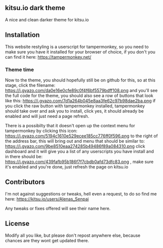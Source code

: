 ## kitsu.io dark theme

A nice and clean darker theme for kitsu.io

## Installation

This website restyling is a userscript for tampermonkey, so you need to make sure you have it installed for your browser of choice, if you don't you can find it here: https://tampermonkey.net/

### Theme time

Now to the theme, you should hopefully still be on github for this, so at this stage, click the filename: https://i.gyazo.com/da0e16e0cfe89c0f4f6bf5579bdff108.png and you'll see the full code for
 the theme, you should also see a row of buttons that look like this: https://i.gyazo.com/7d1a264b045e8aa3fe62c97b98dae2ba.png if you click the raw button with tampermonkey installed, tampermonkey
 should take over and ask you to install, click yes, it should already be enabled and will just need a page refresh.
 
 There is a possibilty that it doesn't open up the context menu for tampermonkey by clicking this 
 icon: https://i.gyazo.com/5194c1610e529ecee185cc776ff0f596.png to the right of the address bar, this will bring out and menu that should be similar to: https://i.gyazo.com/9be8510eaa274285b49486f89a084310.png 
 click dashboard and it will give you a list of any userscripts you have install and in there should be: https://i.gyazo.com/439fafb95b186f7f7cbdb0afd73dfc83.png , make sure it's enabled and you're done, 
 just refresh the page on kitsu.io

## Contributors

I'm not against suggestions or tweaks, hell even a request, to do so find me here: https://kitsu.io/users/Alenas_Senpai

Any tweaks or fixes offered will see their name here.

## License

Modify all you like, but please don't repost anywhere else, because chances are they wont get updated there.
